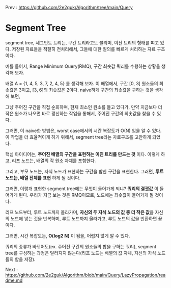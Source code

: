 Prev : https://github.com/2e2guk/Algorithm/tree/main/Query

# Segment Tree #

segment tree, 세그먼트 트리는, 구간 트리라고도 불리며, 이진 트리의 형태를 띠고 있다. 저장된 자료들을 적절히 전처리해서, 그들에 대한 질의를 빠르게 처리하는 자료 구조이다. 

예를 들어서, Range Minimum Query(RMQ), 구간 최솟값 쿼리를 수행하는 상황을 생각해 보자.

배열 A = {1, 4, 5, 3, 7, 2, 4, 5} 를 생각해 보자. 이 배열에서, 구간 [0, 3] 원소들의 최솟값은 3이고, [3, 6]의 최솟값은 2이다. naive하게 구간의 최솟값을 구하는 것을 생각해 보면, 

그냥 주어진 구간을 직접 순회하며, 현재 최소인 원소를 들고 있다가, 만약 지금보다 더 작은 원소가 나오면 바로 갱신하는 작업을 통해서, 주어진 구간의 최솟값을 찾을 수 있다. 

그러면, 이 naive한 방법은, worst case에서의 시간 복잡도가 O(N) 임을 알 수 있다. 이 작업을 더 효율적이게 하기 위해서, segment tree라는 자료구조를 고안하게 되었다. 

핵심 아이디어는, **주어진 배열의 구간을 표현하는 이진 트리를 만드는 것** 이다. 이렇게 하고, 리프 노드는, 배열의 각 원소 자체를 포함한다. 

그리고, 부모 노드는, 자식 노드가 표현하는 구간을 합한 구간을 표현한다. 그러면, **루트 노드는, 배열 전체를 표현** 하게 될 것이다. 

그러면, 이렇개 표현한 segment tree에는 무엇이 들어가게 되냐? **쿼리의 결괏값** 이 들어가게 된다. 우리가 지금 보는 것은 RMQ이므로, 노드에는 최솟값이 들어가게 될 것이다. 

리프 노드부터, 루트 노드까지 올라가며, **자신의 두 자식 노드의 값 중 더 작은 값**을 자신의 노드에 넣는 것을 반복하며, 루트 노드까지 올라가고, 루트 노드의 값을 반환하면 끝이다. 

그러면, 시간 복잡도는, **O(log2 N)** 이 됨을, 어렵지 않게 알 수 있다. 

쿼리의 종류가 바뀌어도(ex. 주어진 구간의 원소들의 합을 구하는 쿼리), segment tree를 구성하는 과정은 달라지지 않는다(리프 노드는 배열의 값 자체, 자신의 자식 노드들의 합을 저장). 

Next : https://github.com/2e2guk/Algorithm/blob/main/Query/LazyPropagation/readme.md









